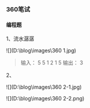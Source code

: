 ### 360笔试

#### 编程题

1、流水潺潺  

![](D:\blog\images\360 1.jpg)

> 输入：
> 5
> 5 1 2 1 5
> 输出：
> 3

2、

![](D:\blog\images\360 2-1.jpg)

![](D:\blog\images\360 2-2.png)